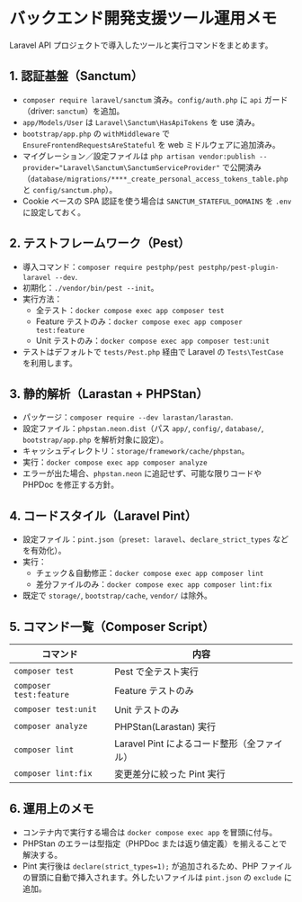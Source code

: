 # バックエンド開発支援ツール運用メモ

Laravel API プロジェクトで導入したツールと実行コマンドをまとめます。

## 1. 認証基盤（Sanctum）
- `composer require laravel/sanctum` 済み。`config/auth.php` に `api` ガード（driver: `sanctum`）を追加。
- `app/Models/User` は `Laravel\Sanctum\HasApiTokens` を use 済み。
- `bootstrap/app.php` の `withMiddleware` で `EnsureFrontendRequestsAreStateful` を web ミドルウェアに追加済み。
- マイグレーション／設定ファイルは `php artisan vendor:publish --provider="Laravel\Sanctum\SanctumServiceProvider"` で公開済み（`database/migrations/****_create_personal_access_tokens_table.php` と `config/sanctum.php`）。
- Cookie ベースの SPA 認証を使う場合は `SANCTUM_STATEFUL_DOMAINS` を `.env` に設定しておく。

## 2. テストフレームワーク（Pest）
- 導入コマンド：`composer require pestphp/pest pestphp/pest-plugin-laravel --dev`.
- 初期化：`./vendor/bin/pest --init`。
- 実行方法：
  - 全テスト：`docker compose exec app composer test`
  - Feature テストのみ：`docker compose exec app composer test:feature`
  - Unit テストのみ：`docker compose exec app composer test:unit`
- テストはデフォルトで `tests/Pest.php` 経由で Laravel の `Tests\TestCase` を利用します。

## 3. 静的解析（Larastan + PHPStan）
- パッケージ：`composer require --dev larastan/larastan`.
- 設定ファイル：`phpstan.neon.dist`（パス `app/`, `config/`, `database/`, `bootstrap/app.php` を解析対象に設定）。
- キャッシュディレクトリ：`storage/framework/cache/phpstan`。
- 実行：`docker compose exec app composer analyze`
- エラーが出た場合、`phpstan.neon` に追記せず、可能な限りコードや PHPDoc を修正する方針。

## 4. コードスタイル（Laravel Pint）
- 設定ファイル：`pint.json`（`preset: laravel`、`declare_strict_types` などを有効化）。
- 実行：
  - チェック＆自動修正：`docker compose exec app composer lint`
  - 差分ファイルのみ：`docker compose exec app composer lint:fix`
- 既定で `storage/`, `bootstrap/cache`, `vendor/` は除外。

## 5. コマンド一覧（Composer Script）
| コマンド | 内容 |
| --- | --- |
| `composer test` | Pest で全テスト実行 |
| `composer test:feature` | Feature テストのみ |
| `composer test:unit` | Unit テストのみ |
| `composer analyze` | PHPStan(Larastan) 実行 |
| `composer lint` | Laravel Pint によるコード整形（全ファイル） |
| `composer lint:fix` | 変更差分に絞った Pint 実行 |

## 6. 運用上のメモ
- コンテナ内で実行する場合は `docker compose exec app` を冒頭に付与。
- PHPStan のエラーは型指定（PHPDoc または返り値定義）を揃えることで解決する。
- Pint 実行後は `declare(strict_types=1);` が追加されるため、PHP ファイルの冒頭に自動で挿入されます。外したいファイルは `pint.json` の `exclude` に追加。
